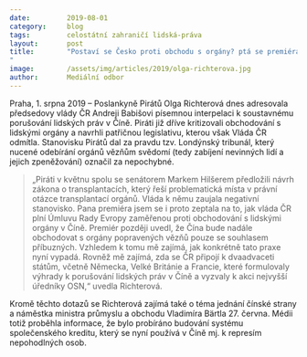 ```yaml
---
date:         2019-08-01
category:     blog
tags:         celostátní zahraničí lidská-práva
layout:       post
title:        "Postaví se Česko proti obchodu s orgány? ptá se premiéra poslankyně Richterová
"
image:        /assets/img/articles/2019/olga-richterova.jpg
author:       Mediální odbor
---
```


Praha, 1. srpna 2019 – Poslankyně Pirátů Olga Richterová dnes adresovala předsedovy vlády ČR Andreji Babišovi písemnou interpelaci k soustavnému porušování lidských práv v Číně. Piráti již dříve kritizovali obchodování s lidskými orgány a navrhli patřičnou legislativu, kterou však Vláda ČR odmítla. Stanovisku Pirátů dal za pravdu tzv. Londýnský tribunál, který nucené odebírání orgánů vězňům svědomí (tedy zabíjení nevinných lidí a jejich zpeněžování) označil za nepochybné. 

> „Piráti v květnu spolu se senátorem Markem Hilšerem předložili návrh zákona o transplantacích, který řeší problematická místa v právní otázce transplantací orgánů. Vláda k němu zaujala negativní stanovisko. Pana premiéra jsem se i proto zeptala na to, jak vláda ČR plní Úmluvu Rady Evropy zaměřenou proti obchodování s lidskými orgány v Číně. Premiér později uvedl, že Čína bude nadále obchodovat s orgány popravených vězňů pouze se souhlasem příbuzných. Vzhledem k tomu mě zajímá, jak konkrétně tato praxe nyní vypadá. Rovněž mě zajímá, zda se ČR připojí k dvaadvaceti státům, včetně Německa, Velké Británie a Francie, které formulovaly výhrady k porušování lidských práv v Číně a vyzvaly k akci nejvyšší úředníky OSN,“ uvedla Richterová.


Kromě těchto dotazů se Richterová zajímá také o téma jednání čínské strany a náměstka ministra průmyslu a obchodu Vladimíra Bärtla 27. června. Médii totiž proběhla informace, že bylo probíráno budování systému společenského kreditu, který se nyní používá v Číně mj. k represím nepohodlných osob. 
